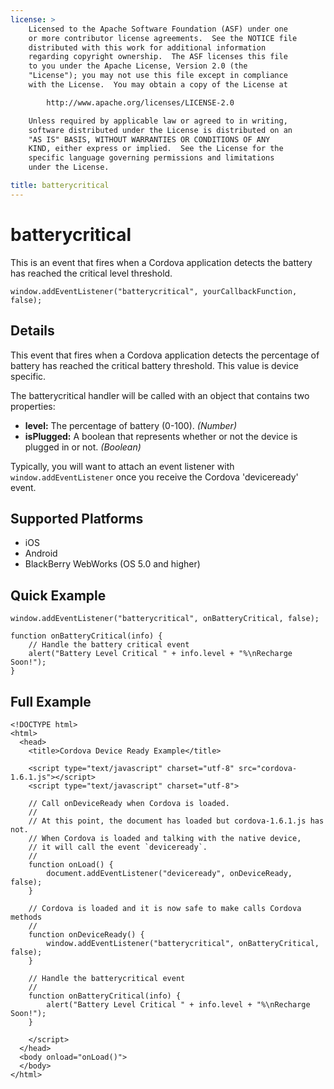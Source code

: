 ```yaml
---
license: >
    Licensed to the Apache Software Foundation (ASF) under one
    or more contributor license agreements.  See the NOTICE file
    distributed with this work for additional information
    regarding copyright ownership.  The ASF licenses this file
    to you under the Apache License, Version 2.0 (the
    "License"); you may not use this file except in compliance
    with the License.  You may obtain a copy of the License at

        http://www.apache.org/licenses/LICENSE-2.0

    Unless required by applicable law or agreed to in writing,
    software distributed under the License is distributed on an
    "AS IS" BASIS, WITHOUT WARRANTIES OR CONDITIONS OF ANY
    KIND, either express or implied.  See the License for the
    specific language governing permissions and limitations
    under the License.

title: batterycritical
---
```


batterycritical
===========

This is an event that fires when a Cordova application detects the battery has reached the critical level threshold.

    window.addEventListener("batterycritical", yourCallbackFunction, false);

Details
-------

This event that fires when a Cordova application detects the percentage of battery has reached the critical battery threshold. This value is device specific.

The batterycritical handler will be called with an object that contains two properties:

- __level:__ The percentage of battery (0-100). _(Number)_
- __isPlugged:__ A boolean that represents whether or not the device is plugged in or not. _(Boolean)_

Typically, you will want to attach an event listener with `window.addEventListener` once you receive the Cordova 'deviceready' event.

Supported Platforms
-------------------

- iOS
- Android
- BlackBerry WebWorks (OS 5.0 and higher)

Quick Example
-------------

    window.addEventListener("batterycritical", onBatteryCritical, false);

    function onBatteryCritical(info) {
        // Handle the battery critical event
       	alert("Battery Level Critical " + info.level + "%\nRecharge Soon!"); 
    }

Full Example
------------

    <!DOCTYPE html>
    <html>
      <head>
        <title>Cordova Device Ready Example</title>

        <script type="text/javascript" charset="utf-8" src="cordova-1.6.1.js"></script>
        <script type="text/javascript" charset="utf-8">

        // Call onDeviceReady when Cordova is loaded.
        //
        // At this point, the document has loaded but cordova-1.6.1.js has not.
        // When Cordova is loaded and talking with the native device,
        // it will call the event `deviceready`.
        // 
	    function onLoad() {
    	    document.addEventListener("deviceready", onDeviceReady, false);
    	}

        // Cordova is loaded and it is now safe to make calls Cordova methods
        //
        function onDeviceReady() {
		    window.addEventListener("batterycritical", onBatteryCritical, false);
        }

        // Handle the batterycritical event
        //
        function onBatteryCritical(info) {
	       	alert("Battery Level Critical " + info.level + "%\nRecharge Soon!"); 
        }
        
        </script>
      </head>
      <body onload="onLoad()">
      </body>
    </html>
